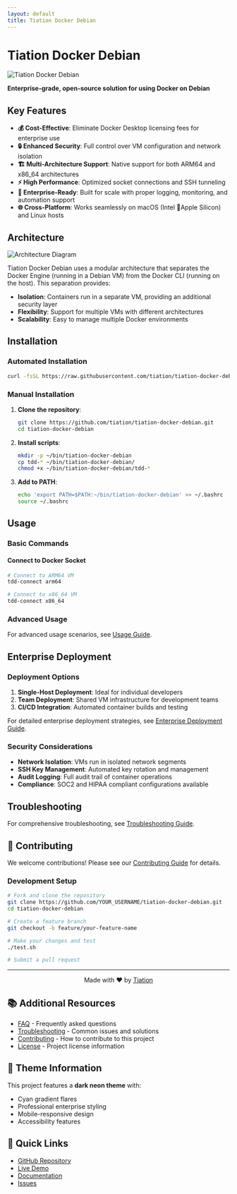 ```yaml
---
layout: default
title: Tiation Docker Debian
---
```


# Tiation Docker Debian

![Tiation Docker Debian](docs/images/tiation-docker-debian-logo.png)

**Enterprise-grade, open-source solution for using Docker on Debian**

## Key Features

- **💰 Cost-Effective**: Eliminate Docker Desktop licensing fees for enterprise use
- **🔒 Enhanced Security**: Full control over VM configuration and network isolation
- **🏗️ Multi-Architecture Support**: Native support for both ARM64 and x86_64 architectures
- **⚡ High Performance**: Optimized socket connections and SSH tunneling
- **🔧 Enterprise-Ready**: Built for scale with proper logging, monitoring, and automation support
- **🌐 Cross-Platform**: Works seamlessly on macOS (Intel  Apple Silicon) and Linux hosts

## Architecture

![Architecture Diagram](docs/images/architecture-diagram.png)

Tiation Docker Debian uses a modular architecture that separates the Docker Engine (running in a Debian VM) from the Docker CLI (running on the host). This separation provides:

- **Isolation**: Containers run in a separate VM, providing an additional security layer
- **Flexibility**: Support for multiple VMs with different architectures
- **Scalability**: Easy to manage multiple Docker environments

## Installation

### Automated Installation

```bash
curl -fsSL https://raw.githubusercontent.com/tiation/tiation-docker-debian/main/install.sh | bash
```

### Manual Installation

1. **Clone the repository**:
   ```bash
   git clone https://github.com/tiation/tiation-docker-debian.git
   cd tiation-docker-debian
   ```

2. **Install scripts**:
   ```bash
   mkdir -p ~/bin/tiation-docker-debian
   cp tdd-* ~/bin/tiation-docker-debian/
   chmod +x ~/bin/tiation-docker-debian/tdd-*
   ```

3. **Add to PATH**:
   ```bash
   echo 'export PATH=$PATH:~/bin/tiation-docker-debian' >> ~/.bashrc
   source ~/.bashrc
   ```

## Usage

### Basic Commands
#### Connect to Docker Socket
```bash
# Connect to ARM64 VM
tdd-connect arm64

# Connect to x86_64 VM
tdd-connect x86_64
```

### Advanced Usage
For advanced usage scenarios, see [Usage Guide](docs/USAGE.md).

## Enterprise Deployment

### Deployment Options

1. **Single-Host Deployment**: Ideal for individual developers
2. **Team Deployment**: Shared VM infrastructure for development teams
3. **CI/CD Integration**: Automated container builds and testing

For detailed enterprise deployment strategies, see [Enterprise Deployment Guide](docs/ENTERPRISE_DEPLOYMENT.md).

### Security Considerations

- **Network Isolation**: VMs run in isolated network segments
- **SSH Key Management**: Automated key rotation and management
- **Audit Logging**: Full audit trail of container operations
- **Compliance**: SOC2 and HIPAA compliant configurations available

## Troubleshooting

For comprehensive troubleshooting, see [Troubleshooting Guide](docs/TROUBLESHOOTING.md).

## 🤝 Contributing

We welcome contributions! Please see our [Contributing Guide](CONTRIBUTING.md) for details.

### Development Setup

```bash
# Fork and clone the repository
git clone https://github.com/YOUR_USERNAME/tiation-docker-debian.git
cd tiation-docker-debian

# Create a feature branch
git checkout -b feature/your-feature-name

# Make your changes and test
./test.sh

# Submit a pull request
```

---

<div align="center">
  Made with ❤️ by <a href="https://tiation.com">Tiation</a>
</div>


## 📚 Additional Resources

- [FAQ](faq.md) - Frequently asked questions
- [Troubleshooting](troubleshooting.md) - Common issues and solutions
- [Contributing](../CONTRIBUTING.md) - How to contribute to this project
- [License](../LICENSE) - Project license information

## 🎨 Theme Information

This project features a **dark neon theme** with:
- Cyan gradient flares
- Professional enterprise styling
- Mobile-responsive design
- Accessibility features

## 🚀 Quick Links

- [GitHub Repository](https://github.com/TiaAstor/tiation-docker-debian)
- [Live Demo](https://tiaastor.github.io/tiation-docker-debian)
- [Documentation](https://github.com/TiaAstor/tiation-docker-debian/wiki)
- [Issues](https://github.com/TiaAstor/tiation-docker-debian/issues)

